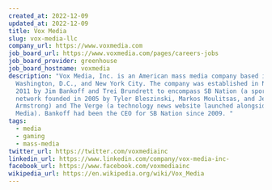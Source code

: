 ```yaml
---
created_at: 2022-12-09
updated_at: 2022-12-09
title: Vox Media
slug: vox-media-llc
company_url: https://www.voxmedia.com
job_board_url: https://www.voxmedia.com/pages/careers-jobs
job_board_provider: greenhouse
job_board_hostname: voxmedia
description: "Vox Media, Inc. is an American mass media company based in
  Washington, D.C., and New York City. The company was established in November
  2011 by Jim Bankoff and Trei Brundrett to encompass SB Nation (a sports blog
  network founded in 2005 by Tyler Bleszinski, Markos Moulitsas, and Jerome
  Armstrong) and The Verge (a technology news website launched alongside Vox
  Media). Bankoff had been the CEO for SB Nation since 2009. "
tags:
  - media
  - gaming
  - mass-media
twitter_url: https://twitter.com/voxmediainc
linkedin_url: https://www.linkedin.com/company/vox-media-inc-
facebook_url: https://www.facebook.com/voxmediainc
wikipedia_url: https://en.wikipedia.org/wiki/Vox_Media
---
```

